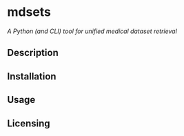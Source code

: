 # mdsets

*A Python (and CLI) tool for unified medical dataset retrieval*

## Description

## Installation

## Usage

## Licensing